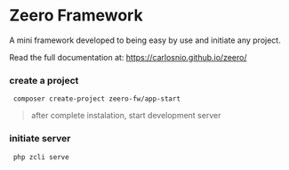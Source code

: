 # Zeero Framework

A mini framework developed to being easy by use and initiate any project.

Read the full documentation at: <a href="https://carlosnio.github.io/zeero/" target="_blank">https://carlosnio.github.io/zeero/</a>

### create a project
```
 composer create-project zeero-fw/app-start
```

> after complete instalation, start development server

### initiate server
```
 php zcli serve
```